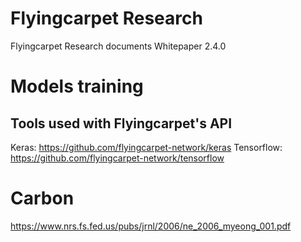 # Flyingcarpet Research
Flyingcarpet Research documents 
Whitepaper 2.4.0

# Models training
## Tools used with Flyingcarpet's API
Keras: https://github.com/flyingcarpet-network/keras
Tensorflow: https://github.com/flyingcarpet-network/tensorflow

# Carbon
https://www.nrs.fs.fed.us/pubs/jrnl/2006/ne_2006_myeong_001.pdf


